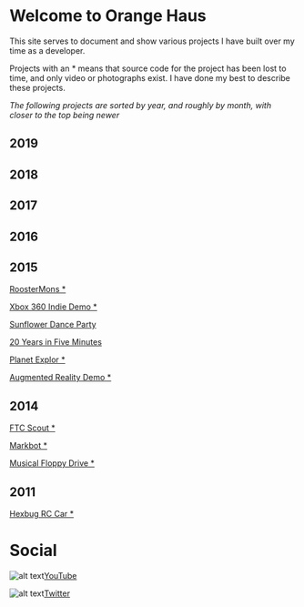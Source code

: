 # Welcome to Orange Haus
This site serves to document and show various projects I have built over my time as a developer.

Projects with an * means that source code for the project has been lost to time, and only video or photographs exist. I have done my best to describe these projects.

*The following projects are sorted by year, and roughly by month, with closer to the top being newer*

## 2019

## 2018

## 2017

## 2016

## 2015
[RoosterMons *]()

[Xbox 360 Indie Demo *]()

[Sunflower Dance Party]()

[20 Years in Five Minutes]()

[Planet Explor *]()

[Augmented Reality Demo *]()

## 2014
[FTC Scout *](http://orange.haus/ftcscout)

[Markbot *](http://orange.haus/markbot)

[Musical Floppy Drive *](http://orange.haus/musicalfloppydrive)

## 2011
[Hexbug RC Car *](http://orange.haus/hexbugrc)

# Social
![alt text](https://orange.haus/images/youtube.png "YouTube Logo")[YouTube](https://www.youtube.com/user/thriftshopgames)

![alt text](https://orange.haus/images/twitter.png "Twitter Logo")[Twitter](https://twitter.com/jacobbashista)